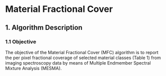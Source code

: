 # Material Fractional Cover

## 1. Algorithm Description

### 1.1 Objective

The objective of the Material Fractional Cover (MFC) algorithm is to report the per pixel fractional coverage of selected material classes (Table 1) from imaging spectroscopy data by means of Multiple Endmember Spectral Mixture Analysis (MESMA). 
